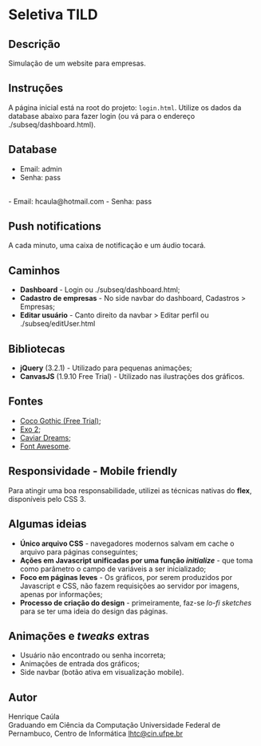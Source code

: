 # Seletiva TILD

## Descrição
Simulação de um website para empresas.

## Instruções
A página inicial está na root do projeto: ``login.html``. Utilize os dados da database abaixo
para fazer login (ou vá para o endereço ./subseq/dashboard.html).

## Database
- Email: admin
- Senha: pass
<br>
- Email: hcaula@hotmail.com
- Senha: pass

## Push notifications
A cada minuto, uma caixa de notificação e um áudio tocará.

## Caminhos
- <b>Dashboard</b> - Login ou ./subseq/dashboard.html;
- <b>Cadastro de empresas</b> - No side navbar do dashboard, Cadastros > Empresas;
- <b>Editar usuário</b> - Canto direito da navbar > Editar perfil ou ./subseq/editUser.html

## Bibliotecas
- <b>jQuery</b> (3.2.1) - Utilizado para pequenas animações;
- <b>CanvasJS</b> (1.9.10 Free Trial) - Utilizado nas ilustrações dos gráficos.

## Fontes
- <a href="http://www.dafont.com/coco-gothic.font">Coco Gothic (Free Trial)</a>;
- <a href="http://www.dafont.com/pt/exo-2.font">Exo 2</a>;
- <a href="http://www.dafont.com/pt/caviar-dreams.font">Caviar Dreams</a>;
- <a href="http://fontawesome.io/">Font Awesome</a>.

## Responsividade - Mobile friendly
Para atingir uma boa responsabilidade, utilizei as técnicas nativas do <b>flex</b>, disponíveis pelo CSS 3.

## Algumas ideias
- <b>Único arquivo CSS</b> - navegadores modernos salvam em cache o arquivo para páginas
conseguintes;
- <b>Ações em Javascript unificadas por uma função <i>initialize</i></b> - que toma como parâmetro o
campo de variáveis a ser inicializado;
- <b>Foco em páginas leves</b> - Os gráficos, por serem produzidos por Javascript e CSS, não fazem requisições
ao servidor por imagens, apenas por informações;
- <b>Processo de criação do design</b> - primeiramente, faz-se <i>lo-fi sketches</i> para se ter uma ideia
do design das páginas.

## Animações e <i>tweaks</i> extras
- Usuário não encontrado ou senha incorreta;
- Animações de entrada dos gráficos;
- Side navbar (botão ativa em visualização mobile).

## Autor
Henrique Caúla<br>
Graduando em Ciência da Computação
Universidade Federal de Pernambuco, Centro de Informática
lhtc@cin.ufpe.br
